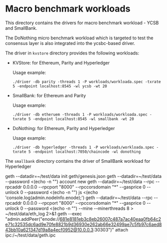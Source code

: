 # Macro benchmark workloads
This directory contains the drivers for macro benchmark workload - YCSB and SmallBank.

The DoNothing micro benchmark workload which is targeted to test the consensus layer is also integrated into the ycsbc-based driver.

The driver in `kvstore` directory provides the following workloads:

* KVStore: for Ethereum, Parity and Hyperledger

  Usage example:
  ```
  ./driver -db parity -threads 1 -P workloads/workloada.spec -txrate 5 -endpoint localhost:8545 -wl ycsb -wt 20
  ```

* SmallBank: for Ethereum and Parity 

  Usage example:
  ```
  ./driver -db etheruem -threads 1 -P workloads/workloada.spec -txrate 5 -endpoint localhost:8545 -wl smallbank -wt 20
  ```

* DoNothing: for Ethereum, Parity and Hyperledger

  Usage example:
  ```
  ./driver -db hyperledger -threads 1 -P workloads/workloada.spec -txrate 5 -endpoint localhost:7050/chaincode -wl donothing
  ```

The `smallbank` directory contains the driver of SmallBank workload for Hyperledger


geth --datadir=~/test/data init geth/genesis.json
geth --datadir=~/test/data --password <(echo -n "") account new
geth --datadir=~/test/data --rpc --rpcaddr 0.0.0.0 --rpcport "8000" --rpccorsdomain "*" --gasprice 0 --unlock 0 --password <(echo -n "") js <(echo 'console.log(admin.nodeInfo.enode);')
geth --datadir=~/test/data --rpc --rpcaddr 0.0.0.0 --rpcport "8000" --rpccorsdomain "*" --gasprice 0 --unlock 0 --password <(echo -n "") --mine --minerthreads 8 > ~/test/data/eth_log 2>&1
geth --exec "admin.addPeer("enode://681e8181eb3c8eb26007c487a7ac40eaa0fb64c2e71c32535dc6ad9e70fe8821b9d36930e262ab66e32499ae7c5fb97c6aed843bb10a621347d19a8a4ecf0952@10.0.0.3:30303")" attach ipc:/~/test/data/geth.ipc
